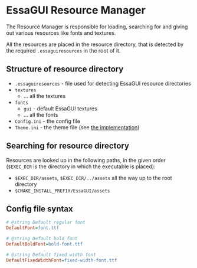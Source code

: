 # EssaGUI Resource Manager

The Resource Manager is responsible for loading, searching for and giving out various resources like fonts and textures. 

All the resources are placed in the resource directory, that is detected by the required `.essaguiresources` in the root of it.

## Structure of resource directory

- `.essaguiresources` - file used for detecting EssaGUI resource directories
- `textures`
    - ... all the textures
- `fonts`
    - `gui` - default EssaGUI textures
    - ... all the fonts
- `Config.ini` - the config file
- `Theme.ini` - the theme file (see [the implementation](/EssaGUI/gui/Theme.cpp))

## Searching for resource directory

Resources are looked up in the following paths, in the given order (`$EXEC_DIR` is the directory in which the executable is placed):

* `$EXEC_DIR/assets`, `$EXEC_DIR/../assets` all the way up to the root directory
* `$CMAKE_INSTALL_PREFIX/EssaGUI/assets`

## Config file syntax

```ini
# @string Default regular font
DefaultFont=font.ttf

# @string Default bold font
DefaultBoldFont=bold-font.ttf

# @string Default fixed width font
DefaultFixedWidthFont=fixed-width-font.ttf
```
